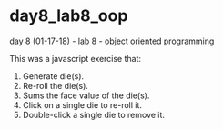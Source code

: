 # day8_lab8_oop
day 8 (01-17-18) - lab 8 - object oriented programming

This was a javascript exercise that:

1. Generate die(s).
2. Re-roll the die(s).
3. Sums the face value of the die(s).
4. Click on a single die to re-roll it.
5. Double-click a single die to remove it.

